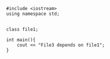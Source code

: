 ~~~~~~~~~~~~~~~~~~~~~
#include <iostream>
using namespace std;


class file1;

int main(){
    cout << "File3 depends on file1";
}
~~~~~~~~~~~~~~~~~~~~~